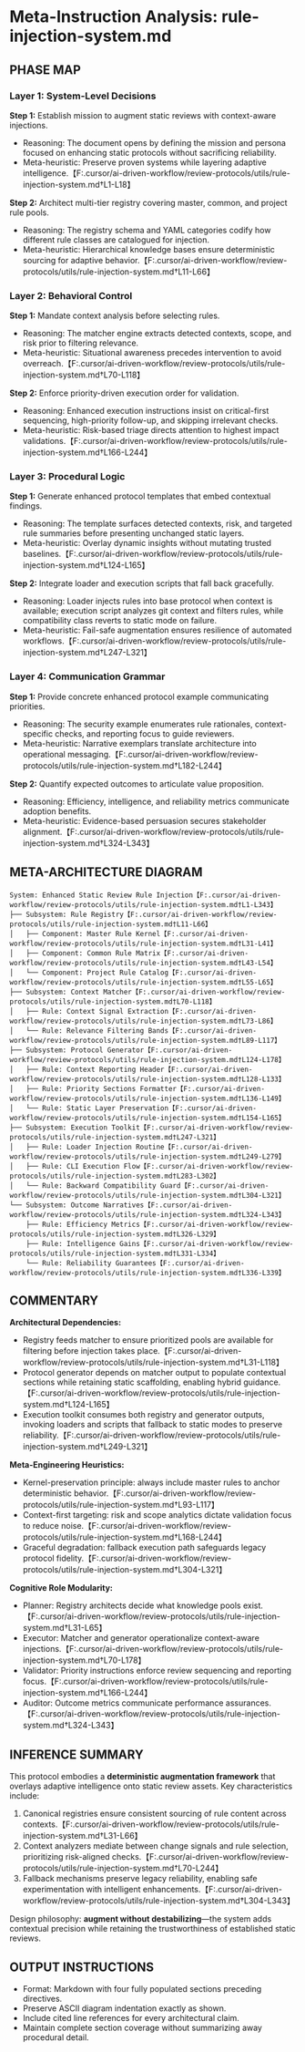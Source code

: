 # Meta-Instruction Analysis: rule-injection-system.md

## PHASE MAP
### Layer 1: System-Level Decisions
**Step 1:** Establish mission to augment static reviews with context-aware injections.
- Reasoning: The document opens by defining the mission and persona focused on enhancing static protocols without sacrificing reliability.
- Meta-heuristic: Preserve proven systems while layering adaptive intelligence.【F:.cursor/ai-driven-workflow/review-protocols/utils/rule-injection-system.md†L1-L18】

**Step 2:** Architect multi-tier registry covering master, common, and project rule pools.
- Reasoning: The registry schema and YAML categories codify how different rule classes are catalogued for injection.
- Meta-heuristic: Hierarchical knowledge bases ensure deterministic sourcing for adaptive behavior.【F:.cursor/ai-driven-workflow/review-protocols/utils/rule-injection-system.md†L11-L66】

### Layer 2: Behavioral Control
**Step 1:** Mandate context analysis before selecting rules.
- Reasoning: The matcher engine extracts detected contexts, scope, and risk prior to filtering relevance.
- Meta-heuristic: Situational awareness precedes intervention to avoid overreach.【F:.cursor/ai-driven-workflow/review-protocols/utils/rule-injection-system.md†L70-L118】

**Step 2:** Enforce priority-driven execution order for validation.
- Reasoning: Enhanced execution instructions insist on critical-first sequencing, high-priority follow-up, and skipping irrelevant checks.
- Meta-heuristic: Risk-based triage directs attention to highest impact validations.【F:.cursor/ai-driven-workflow/review-protocols/utils/rule-injection-system.md†L166-L244】

### Layer 3: Procedural Logic
**Step 1:** Generate enhanced protocol templates that embed contextual findings.
- Reasoning: The template surfaces detected contexts, risk, and targeted rule summaries before presenting unchanged static layers.
- Meta-heuristic: Overlay dynamic insights without mutating trusted baselines.【F:.cursor/ai-driven-workflow/review-protocols/utils/rule-injection-system.md†L124-L165】

**Step 2:** Integrate loader and execution scripts that fall back gracefully.
- Reasoning: Loader injects rules into base protocol when context is available; execution script analyzes git context and filters rules, while compatibility class reverts to static mode on failure.
- Meta-heuristic: Fail-safe augmentation ensures resilience of automated workflows.【F:.cursor/ai-driven-workflow/review-protocols/utils/rule-injection-system.md†L247-L321】

### Layer 4: Communication Grammar
**Step 1:** Provide concrete enhanced protocol example communicating priorities.
- Reasoning: The security example enumerates rule rationales, context-specific checks, and reporting focus to guide reviewers.
- Meta-heuristic: Narrative exemplars translate architecture into operational messaging.【F:.cursor/ai-driven-workflow/review-protocols/utils/rule-injection-system.md†L182-L244】

**Step 2:** Quantify expected outcomes to articulate value proposition.
- Reasoning: Efficiency, intelligence, and reliability metrics communicate adoption benefits.
- Meta-heuristic: Evidence-based persuasion secures stakeholder alignment.【F:.cursor/ai-driven-workflow/review-protocols/utils/rule-injection-system.md†L324-L343】

## META-ARCHITECTURE DIAGRAM
```
System: Enhanced Static Review Rule Injection【F:.cursor/ai-driven-workflow/review-protocols/utils/rule-injection-system.md†L1-L343】
├── Subsystem: Rule Registry【F:.cursor/ai-driven-workflow/review-protocols/utils/rule-injection-system.md†L11-L66】
│   ├── Component: Master Rule Kernel【F:.cursor/ai-driven-workflow/review-protocols/utils/rule-injection-system.md†L31-L41】
│   ├── Component: Common Rule Matrix【F:.cursor/ai-driven-workflow/review-protocols/utils/rule-injection-system.md†L43-L54】
│   └── Component: Project Rule Catalog【F:.cursor/ai-driven-workflow/review-protocols/utils/rule-injection-system.md†L55-L65】
├── Subsystem: Context Matcher【F:.cursor/ai-driven-workflow/review-protocols/utils/rule-injection-system.md†L70-L118】
│   ├── Rule: Context Signal Extraction【F:.cursor/ai-driven-workflow/review-protocols/utils/rule-injection-system.md†L73-L86】
│   └── Rule: Relevance Filtering Bands【F:.cursor/ai-driven-workflow/review-protocols/utils/rule-injection-system.md†L89-L117】
├── Subsystem: Protocol Generator【F:.cursor/ai-driven-workflow/review-protocols/utils/rule-injection-system.md†L124-L178】
│   ├── Rule: Context Reporting Header【F:.cursor/ai-driven-workflow/review-protocols/utils/rule-injection-system.md†L128-L133】
│   ├── Rule: Priority Sections Formatter【F:.cursor/ai-driven-workflow/review-protocols/utils/rule-injection-system.md†L136-L149】
│   └── Rule: Static Layer Preservation【F:.cursor/ai-driven-workflow/review-protocols/utils/rule-injection-system.md†L154-L165】
├── Subsystem: Execution Toolkit【F:.cursor/ai-driven-workflow/review-protocols/utils/rule-injection-system.md†L247-L321】
│   ├── Rule: Loader Injection Routine【F:.cursor/ai-driven-workflow/review-protocols/utils/rule-injection-system.md†L249-L279】
│   ├── Rule: CLI Execution Flow【F:.cursor/ai-driven-workflow/review-protocols/utils/rule-injection-system.md†L283-L302】
│   └── Rule: Backward Compatibility Guard【F:.cursor/ai-driven-workflow/review-protocols/utils/rule-injection-system.md†L304-L321】
└── Subsystem: Outcome Narratives【F:.cursor/ai-driven-workflow/review-protocols/utils/rule-injection-system.md†L324-L343】
    ├── Rule: Efficiency Metrics【F:.cursor/ai-driven-workflow/review-protocols/utils/rule-injection-system.md†L326-L329】
    ├── Rule: Intelligence Gains【F:.cursor/ai-driven-workflow/review-protocols/utils/rule-injection-system.md†L331-L334】
    └── Rule: Reliability Guarantees【F:.cursor/ai-driven-workflow/review-protocols/utils/rule-injection-system.md†L336-L339】
```

## COMMENTARY
**Architectural Dependencies:**
- Registry feeds matcher to ensure prioritized pools are available for filtering before injection takes place.【F:.cursor/ai-driven-workflow/review-protocols/utils/rule-injection-system.md†L31-L118】
- Protocol generator depends on matcher output to populate contextual sections while retaining static scaffolding, enabling hybrid guidance.【F:.cursor/ai-driven-workflow/review-protocols/utils/rule-injection-system.md†L124-L165】
- Execution toolkit consumes both registry and generator outputs, invoking loaders and scripts that fallback to static modes to preserve reliability.【F:.cursor/ai-driven-workflow/review-protocols/utils/rule-injection-system.md†L249-L321】

**Meta-Engineering Heuristics:**
- Kernel-preservation principle: always include master rules to anchor deterministic behavior.【F:.cursor/ai-driven-workflow/review-protocols/utils/rule-injection-system.md†L93-L117】
- Context-first targeting: risk and scope analytics dictate validation focus to reduce noise.【F:.cursor/ai-driven-workflow/review-protocols/utils/rule-injection-system.md†L168-L244】
- Graceful degradation: fallback execution path safeguards legacy protocol fidelity.【F:.cursor/ai-driven-workflow/review-protocols/utils/rule-injection-system.md†L304-L321】

**Cognitive Role Modularity:**
- Planner: Registry architects decide what knowledge pools exist.【F:.cursor/ai-driven-workflow/review-protocols/utils/rule-injection-system.md†L31-L65】
- Executor: Matcher and generator operationalize context-aware injections.【F:.cursor/ai-driven-workflow/review-protocols/utils/rule-injection-system.md†L70-L178】
- Validator: Priority instructions enforce review sequencing and reporting focus.【F:.cursor/ai-driven-workflow/review-protocols/utils/rule-injection-system.md†L166-L244】
- Auditor: Outcome metrics communicate performance assurances.【F:.cursor/ai-driven-workflow/review-protocols/utils/rule-injection-system.md†L324-L343】

## INFERENCE SUMMARY
This protocol embodies a **deterministic augmentation framework** that overlays adaptive intelligence onto static review assets. Key characteristics include:
1. Canonical registries ensure consistent sourcing of rule content across contexts.【F:.cursor/ai-driven-workflow/review-protocols/utils/rule-injection-system.md†L31-L66】
2. Context analyzers mediate between change signals and rule selection, prioritizing risk-aligned checks.【F:.cursor/ai-driven-workflow/review-protocols/utils/rule-injection-system.md†L70-L244】
3. Fallback mechanisms preserve legacy reliability, enabling safe experimentation with intelligent enhancements.【F:.cursor/ai-driven-workflow/review-protocols/utils/rule-injection-system.md†L304-L343】

Design philosophy: **augment without destabilizing**—the system adds contextual precision while retaining the trustworthiness of established static reviews.

## OUTPUT INSTRUCTIONS
- Format: Markdown with four fully populated sections preceding directives.
- Preserve ASCII diagram indentation exactly as shown.
- Include cited line references for every architectural claim.
- Maintain complete section coverage without summarizing away procedural detail.
